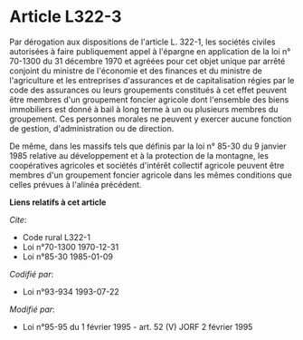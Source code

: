 # Article L322-3

Par dérogation aux dispositions de l'article L. 322-1, les sociétés civiles autorisées à faire publiquement appel à l'épargne
en application de la loi n° 70-1300 du 31 décembre 1970 et agréées pour cet objet unique par arrêté conjoint du ministre de
l'économie et des finances et du ministre de l'agriculture et les entreprises d'assurances et de capitalisation régies par le
code des assurances ou leurs groupements constitués à cet effet peuvent être membres d'un groupement foncier agricole dont
l'ensemble des biens immobiliers est donné à bail à long terme à un ou plusieurs membres du groupement. Ces personnes morales
ne peuvent y exercer aucune fonction de gestion, d'administration ou de direction.

De même, dans les massifs tels que définis par la loi n° 85-30 du 9 janvier 1985 relative au développement et à la protection
de la montagne, les coopératives agricoles et sociétés d'intérêt collectif agricole peuvent être membres d'un groupement
foncier agricole dans les mêmes conditions que celles prévues à l'alinéa précédent.

**Liens relatifs à cet article**

_Cite_:

  - Code rural L322-1
  - Loi n°70-1300 1970-12-31
  - Loi n°85-30 1985-01-09

_Codifié par_:

  - Loi n°93-934 1993-07-22

_Modifié par_:

  - Loi n°95-95 du 1 février 1995 - art. 52 (V) JORF 2 février 1995
